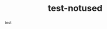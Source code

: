 ---
schema: rdl
title: test-notused
organization: GFDRR
category:
  - Hazard
abstract: test
notes: ''
source: testtest
model_date: test
version: ''
purpose: ''
project: ''
biblio_title: ''
biblio_url: ''
geo_coverage:
  - AFG
license: 'https://creativecommons.org/licenses/by/4.0/'
maintainer: ''
maintainer_email: ''
hazard_type:
  - CS
analysis_type: Deterministic
geo_area: ''
time_start: ''
time_end: ''
time_span: ''
time_year: ''
calculation_method: Inferred
frequency_type:
  - Rate
return_period: ''
occurrence_time_start: ''
occurrence_time_end: ''
occurrence_time_span: ''
description: ''
process_type:
  - TOR
imt:
  - PGV_m/s
data_uncertainty: ''
---